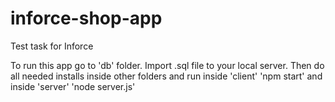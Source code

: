 # inforce-shop-app
Test task for Inforce

To run this app go to 'db' folder. Import .sql file to your local server. Then do all needed installs inside other folders and run inside 'client' 'npm start' and inside 'server' 'node server.js'